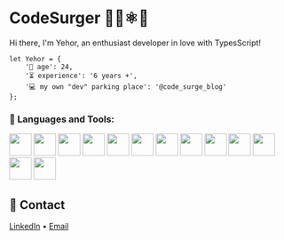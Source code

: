 # CodeSurger 👨‍💻⚛️👋
Hi there, I'm Yehor, an enthusiast developer in love with TypesScript!

```
let Yehor = {
    '🌱 age': 24,
    '⏳ experience': '6 years +',
    '💻 my own "dev" parking place': '@code_surge_blog'
};
```
### 🔧 Languages and Tools:

<p align="left">
  <img src="https://cdn.jsdelivr.net/gh/devicons/devicon@latest/icons/react/react-original-wordmark.svg" width="40" height="40" />
  <img src="https://cdn.jsdelivr.net/gh/devicons/devicon@latest/icons/reactnative/reactnative-original-wordmark.svg" width="40" height="40"/>
  <img src="https://cdn.jsdelivr.net/gh/devicons/devicon@latest/icons/javascript/javascript-original.svg" width="40" height="40" />
  <img src="https://cdn.jsdelivr.net/gh/devicons/devicon@latest/icons/typescript/typescript-original.svg" width="40" height="40"/>
  <img src="https://cdn.jsdelivr.net/gh/devicons/devicon@latest/icons/redux/redux-original.svg" width="40" height="40" />
  <img src="https://cdn.jsdelivr.net/gh/devicons/devicon@latest/icons/docker/docker-original.svg" width="40" height="40" />
  <img src="https://cdn.jsdelivr.net/gh/devicons/devicon@latest/icons/graphql/graphql-plain.svg" width="40" height="40" />
  <img src="https://cdn.jsdelivr.net/gh/devicons/devicon@latest/icons/jest/jest-plain.svg" width="40" height="40" />
  <img src="https://cdn.jsdelivr.net/gh/devicons/devicon@latest/icons/nodejs/nodejs-plain-wordmark.svg" width="40" height="40" />
  <img src="https://cdn.jsdelivr.net/gh/devicons/devicon@latest/icons/firebase/firebase-original.svg" width="40" height="40" />
  <img src="https://cdn.jsdelivr.net/gh/devicons/devicon@latest/icons/git/git-original.svg" width="40" height="40" />
  <img src="https://cdn.jsdelivr.net/gh/devicons/devicon@latest/icons/figma/figma-original.svg" width="40" height="40" />
  <img src="https://cdn.jsdelivr.net/gh/devicons/devicon@latest/icons/linux/linux-original.svg" width="40" height="40" />
</p>


## 💬 Contact
[LinkedIn](https://www.linkedin.com/in/yehor-bubyr/) • [Email](mailto:yehorbubyr@gmail.com)
